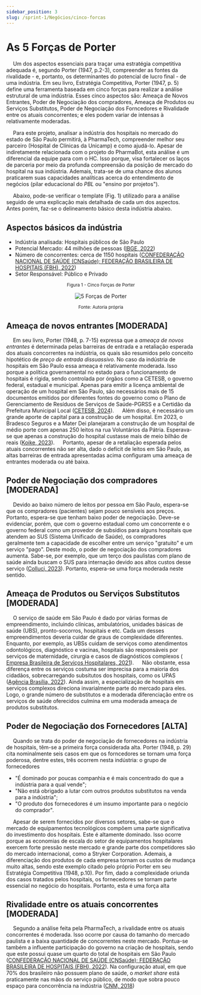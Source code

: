 ```yaml
---
sidebar_position: 3
slug: /sprint-1/Negócios/cinco-forcas
---
```


# As 5 Forças de Porter

&emsp; Um dos aspectos essenciais para traçar uma estratégia competitiva adequada é, segundo Porter (1947, p.2-3), compreender as fontes da rivalidade - e, portanto, os determinantes do potencial de lucro final - de uma indústria. Em seu livro, Estratégia Competitiva, Porter (1947, p. 5) define uma ferramenta baseada em cinco forças para realizar a análise estrutural de uma indústria. Esses cinco aspectos são: Ameaça de Novos Entrantes, Poder de Negociação dos compradores, Ameaça de Produtos ou Serviços Substitutos, Poder de Negociação dos Forncedores e Rivalidade entre os atuais concorrentes; e eles podem variar de intensas à relativamente moderadas. 

&emsp; Para este projeto, analisar a indústria dos hospitais no mercado do estado de São Paulo permitirá, à PharmaTech, compreender melhor seu parceiro (Hospital de Clínicas da Unicamp) e como ajudá-lo. Apesar de indiretamente relacionada com o projeto do PharmaBot, esta análise é um diferencial da equipe para com o HC. Isso porque, visa fortalecer os laços de parceria por meio da profunda compreensão da posição de mercado do hospital na sua indústria. Ademais, trata-se de uma chance dos alunos praticarem suas capacidades analíticas acerca do entendimento de negócios (pilar educacional do <i>PBL</i> ou "ensino por projetos"). 

&emsp; Abaixo, pode-se verificar o template (Fig. 1) utilizado para a análise seguido de uma explicação mais detalhada de cada um dos aspectos. Antes porém, faz-se o delineamento básico desta indústria abaixo.

## Aspectos básicos da indústria

- Indústria analisada: Hospitais públicos de São Paulo
- Potencial Mercado: 44 milhões de pessoas ([IBGE, 2022](https://cidades.ibge.gov.br/brasil/sp/panorama))
- Número de concorrentes: cerca de 1150 hospitais ([CONFEDERAÇÃO NACIONAL DE SAÚDE (CNSaúde); FEDERAÇÃO BRASILEIRA DE HOSPITAIS (FBH), 2022](http://cnsaude.org.br/wp-content/uploads/2022/07/CNSAUDE-FBH-CENARIOS-2022.pdf))
- Setor Responsável: Público e Privado

<div align="center" width="100%">

<sub>Figura 1 - Cinco Forças de Porter</sub>

![5 Forças de Porter](/img/negocios/forcas-porter.png)

<sup>Fonte: Autoria própria </sup>

</div>

## Ameaça de novos entrantes [MODERADA]

&emsp; Em seu livro, Porter (1948, p. 7-15) expressa que a _ameaça de novos entrantes_ é determinada pelas barreiras de entrada e a retaliação esperada dos atuais concorrentes na indústria, os quais são resumidos pelo conceito hipotético de *preço de entrada dissuassivo*. No caso da indústria de hospitais em São Paulo essa ameaça é relativamente moderada. Isso porque a política governamental no estado para o funcionamento de hospitais é rígida, sendo controlada por órgãos como a CETESB, o governo federal, estadual e municipal. Apenas para emitir a licença ambiental de operação de um hospital em São Paulo, são necessários mais de 15 documentos emitidos por diferentes fontes do governo como o Plano de Gerenciamento de Resíduos de Serviços de Saúde-PGRSS e a Certidão da Prefeitura Municipal Local ([CETESB, 2024](https://cetesb.sp.gov.br/licenciamentoambiental/hospitais-e-similares/)). 
&emsp; Além disso, é necessário um grande aporte de capital para a construção de um hospital. Em 2023, o Bradesco Seguros e a Mater Dei planejaram a construção de um hospital de médio porte com apenas 250 leitos na rua Voluntários da Pátria. Esperava-se que apenas a construção do hospital custasse mais de meio bilhão de reais ([Koike, 2023](https://valor.globo.com/empresas/noticia/2023/12/21/bradesco-seguros-e-mater-dei-vo-construir-hospital-de-r-600-milhes-em-so-paulo.ghtml)).
&emsp; Portanto, apesar de a retaliação esperada pelos atuais concorrentes não ser alta, dado o defícit de leitos em São Paulo, as altas barreiras de entrada apresentadas acima configuram uma ameaça de entrantes moderada ou até baixa.

## Poder de Negociação dos compradores [MODERADA]

&emsp; Devido ao baixo número de leitos por pessoa em São Paulo, espera-se que os compradores (pacientes) sejam pouco sensíveis aos preços. Portanto, espera-se que tenham baixo poder de negociação. Deve-se evidenciar, porém, que com o governo estadual como um concorrente e o governo federal como um provedor de subsídios para alguns hospitais que atendem ao SUS (Sistema Unificado de Saúde), os compradores geralmente tem a capacidade de escolher entre um serviço "gratuito" e um serviço "pago". Deste modo, o poder de negociação dos compradores aumenta. Sabe-se, por exemplo, que um terço dos paulistas com plano de saúde ainda buscam o SUS para internação devido aos altos custos desse serviço ([Colluci, 2023](https://www1.folha.uol.com.br/equilibrioesaude/2023/05/um-terco-dos-paulistas-com-planos-de-saude-busca-o-sus-para-internacao.shtml)). Portanto, espera-se uma força moderada neste sentido.

## Ameaça de Produtos ou Serviços Substitutos [MODERADA]

&emsp; O serviço de saúde em São Paulo é dado por várias formas de empreendimento, incluindo clínicas, ambulatórios, unidades básicas de saúde (UBS), pronto-socorros, hospitais e etc. Cada um desses empreendimentos deveria cuidar de graus de complexidade diferentes. Enquanto, por exemplo, as UBSs cuidam de serviços como atendimentos odontológicos, diagnóstico e vacinas, hospitais são responsáveis por serviços de maternidade, cirurgia e casos de diagnósticos complexos (
[Empresa Brasileira de Serviços Hospitalares, 2021](https://www.gov.br/ebserh/pt-br/hospitais-universitarios/regiao-nordeste/hujb-ufcg/comunicacao/noticias/voce-sabe-quando-procurar-uma-upa-ubs-ama-hospital-e-samu)).
&emsp; Não obstante, essa diferença entre os serviços costuma ser imprecisa para a maioria dos cidadãos, sobrecarregando subsitutos dos hospitais, como os UPAS ([Agência Brasília, 2022](https://www.saude.df.gov.br/web/guest/w/ubs-upa-ou-hospital-em-qual-local-buscar-atendimento-m%C3%A9dico-)). Ainda assim, a especialização de hospitais em serviços complexos direciona invarialmente parte do mercado para eles. Logo, o grande número de substitutos e a moderada diferenciação entre os serviços de saúde oferecidos culmina em uma moderada ameaça de produtos substitutos.  

## Poder de Negociação dos Fornecedores [ALTA]

&emsp; Quando se trata do poder de negociação de fornecedores na indústria de hospitais, têm-se a primeira força considerada alta. Porter (1948, p. 29) cita nominalmente seis casos em que os forncedores se tornam uma força poderosa, dentre estes, três ocorrem nesta indústria: o grupo de fornecedores
- "É dominado por poucas companhia e é mais concentrado do que a indústria para a qual vende";
- "Não está obrigado a lutar com outros produtos substitutos na venda para a indústria";
- "O produto dos fornecedores é um insumo importante para o negócio do comprador".

&emsp; Apesar de serem fornecidos por diversos setores, sabe-se que o mercado de equipamentos tecnológicos compõem uma parte significativa do investimento dos hospitais. Este é altamente dominado. Isso ocorre porque as economias de escala do setor de equipamentos hospitalares exercem forte pressão neste mercado e grande parte dos competidores são do mercado internacional, como a Stryker Corporation.
Ademais, a diferenciação dos produtos de cada empresa tornam os custos de mudança muito altas, sendo este exemplo citado pelo próprio Porter em seu Estratégia Competitiva (1948, p.10). Por fim, dado a complexidade oriunda dos casos tratados pelos hospitais, os fornecedores se tornam parte essencial no negócio do hospitais. Portanto, esta é uma força alta

## Rivalidade entre os atuais concorrentes [MODERADA]

&emsp; Segundo a análise feita pela PharmaTech, a rivalidade entre os atuais concorrentes é moderada. Isso ocorre por causa do tamanho do mercado paulista e a baixa quantidade de concorrentes neste mercado. Pontua-se também a influente participação do governo na criação de hospitais, sendo que este possui quase um quarto do total de hospitais em São Paulo ([CONFEDERAÇÃO NACIONAL DE SAÚDE (CNSaúde); FEDERAÇÃO BRASILEIRA DE HOSPITAIS (FBH), 2022](http://cnsaude.org.br/wp-content/uploads/2022/07/CNSAUDE-FBH-CENARIOS-2022.pdf)). Na configuração atual, em que 70% dos brasileiro não possuem plano de saúde, o _market share_ está praticamente nas mãos do serviço público, de modo que sobra pouco espaço para concorrência na indústria ([CNM, 2018](https://cnm.org.br/comunicacao/noticias/quase-70-dos-brasileiros-nao-tem-plano-de-saude-dependem-da-rede-publica-ou-pagam-pelos-servicos))